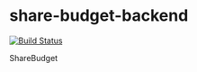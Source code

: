 # share-budget-backend
[![Build Status](https://travis-ci.org/denys-meloshyn/share-budget-backend.svg?branch=development)](https://travis-ci.org/denys-meloshyn/share-budget-backend)

ShareBudget

